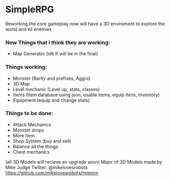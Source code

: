 # SimpleRPG
Reworking the core gameplay now will have a 3D enviroment to explore the world and kil enemies

### New Things that i think they are working:
* Map Generator (idk if will be in the final)

### Things working:
* Monster (Rarity and prefixes, Aggro)
* 3D Map
* Level mechanic (Level up, stats, classes)
* Items (Item database using json, usable items, equip itens, inventory)
* Equipment (equip and change stats)

### Things to be done:
* Attack Mechanics
* Monster drops
* More Item
* Shop System (buy and sell)
* Balance all the things
* Chest mechanics

(all 3D Models will recieve an upgrade soon)
Major of 3D Models made by Mike Judge
Twitter: @mikelovesrobots
https://github.com/mikelovesrobots/mmmm

